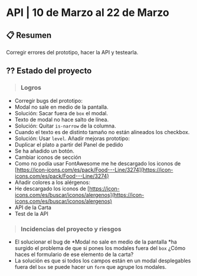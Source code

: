 # API | 10 de Marzo al 22 de Marzo

## 📋 Resumen

Corregir errores del prototipo, hacer la API y testearla.

## ?? Estado del proyecto



> ### Logros
- Corregir bugs del prototipo:
- Modal no sale en medio de la pantalla. 
- Solución: Sacar fuera de `box` el modal. 
- Texto de modal no hace salto de línea.
- Solución: Quitar `is-narrow` de la columna.
- Cuando el texto es de distinto tamaño no están alineados los checkbox.
- Solución: Usar `level`.
Añadir mejoras prototipo:
- Duplicar el plato a partir del Panel de pedido
- Se ha añadido un botón.
- Cambiar iconos de sección
- Como no podía usar FontAwesome me he descargado los iconos de [https://icon-icons.com/es/pack/Food---Line/3274](https://icon-icons.com/es/pack/Food---Line/3274) 
- Añadir colores a los alérgenos:
- He descargado los iconos de [https://icon-icons.com/es/buscar/iconos/alergenos](https://icon-icons.com/es/buscar/iconos/alergenos)
- API de la Carta
- Test de la API
> ### Incidencias del proyecto y riesgos
- El solucionar el bug de *Modal no sale en medio de la pantalla *ha surgido el problema de que si pones los modales fuera del `box` ¿Cómo haces el formulario de ese elemento de la carta?
- La solución es que si todos los campos están en un modal desplegables fuera del `box` se puede hacer un `form` que agrupe los modales.
